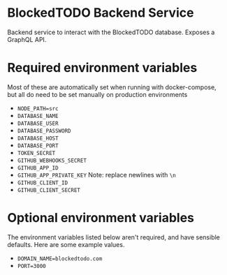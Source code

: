 # BlockedTODO Backend Service
Backend service to interact with the BlockedTODO database.
Exposes a GraphQL API.

# Required environment variables
Most of these are automatically set when running with docker-compose, but all do need to be set manually on production environments

* `NODE_PATH=src`
* `DATABASE_NAME`
* `DATABASE_USER`
* `DATABASE_PASSWORD`
* `DATABASE_HOST`
* `DATABASE_PORT`
* `TOKEN_SECRET`
* `GITHUB_WEBHOOKS_SECRET`
* `GITHUB_APP_ID`
* `GITHUB_APP_PRIVATE_KEY` Note: replace newlines with `\n`
* `GITHUB_CLIENT_ID`
* `GITHUB_CLIENT_SECRET`

# Optional environment variables
The environment variables listed below aren't required, and have sensible defaults. Here are some example values.

* `DOMAIN_NAME=blockedtodo.com`
* `PORT=3000`
